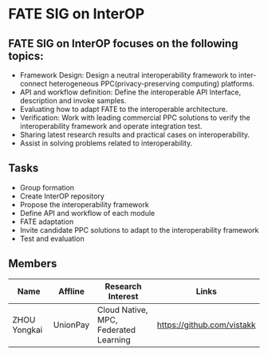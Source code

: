 # FATE SIG on InterOP

## FATE SIG on InterOP focuses on the following topics:
* Framework Design: Design a neutral interoperability framework to inter-connect  heterogeneous PPC(privacy-preserving computing) platforms.  
* API and workflow definition: Define the interoperable API Interface, description and invoke samples.
* Evaluating how to adapt FATE to the interoperable architecture. 
* Verification: Work with leading commercial PPC solutions to verify the interoperability framework and operate integration test.
* Sharing latest research results and practical cases on interoperability. 
* Assist in solving problems related to interoperability.  


## Tasks
* Group formation
* Create InterOP repository
* Propose the interoperability framework
* Define API and workflow of each module
* FATE adaptation
* Invite candidate PPC solutions to adapt to the interoperability framework
* Test and evaluation

## Members
| Name       | Affline | Research Interest | Links                      |
| ---------- | ------- | ----------------- | -------------------------- |
| ZHOU Yongkai | UnionPay | Cloud Native, MPC, Federated Learning | https://github.com/vistakk |
